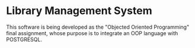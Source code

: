 # Library Management System

This software is being developed as the "Objected Oriented Programming" final assignment, whose purpose is to integrate an OOP language with POSTGRESQL.